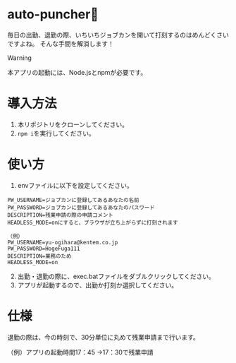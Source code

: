 # auto-puncher👊
毎日の出勤、退勤の際、いちいちジョブカンを開いて打刻するのはめんどくさいですよね。
そんな手間を解消します！

> [!WARNING]
> 本アプリの起動には、Node.jsとnpmが必要です。

# 導入方法

1. 本リポジトリをクローンしてください。
2. `npm i`を実行してください。

# 使い方
1. envファイルに以下を設定してください。
```
PW_USERNAME=ジョブカンに登録してあるあなたの名前
PW_PASSWORD=ジョブカンに登録してあるあなたのパスワード
DESCRIPTION=残業申請の際の申請コメント
HEADLESS_MODE=onにすると、ブラウザが立ち上がらずに打刻されます
```
```
（例）
PW_USERNAME=yu-ogihara@kentem.co.jp
PW_PASSWORD=HogeFuga111
DESCRIPTION=業務のため
HEADLESS_MODE=on
```

2. 出勤・退勤の際に、exec.batファイルをダブルクリックしてください。
3. アプリが起動するので、出勤か打刻か選択してください。

# 仕様
退勤の際は、今の時刻で、30分単位に丸めて残業申請まで行います。

（例）アプリの起動時間17：45
→17：30で残業申請

